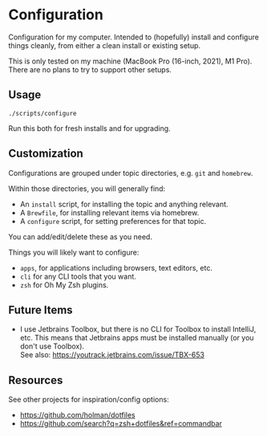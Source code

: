 # Configuration

Configuration for my computer.
Intended to (hopefully) install and configure things cleanly, from either a clean install or existing setup.

This is only tested on my machine (MacBook Pro (16-inch, 2021), M1 Pro).
There are no plans to try to support other setups.

## Usage

```shell
./scripts/configure
```

Run this both for fresh installs and for upgrading.

## Customization

Configurations are grouped under topic directories, e.g. `git` and `homebrew`.

Within those directories, you will generally find:

- An `install` script, for installing the topic and anything relevant.
- A `Brewfile`, for installing relevant items via homebrew.
- A `configure` script, for setting preferences for that topic.

You can add/edit/delete these as you need.

Things you will likely want to configure:

- `apps`, for applications including browsers, text editors, etc.
- `cli` for any CLI tools that you want.
- `zsh` for Oh My Zsh plugins.

## Future Items

- I use Jetbrains Toolbox, but there is no CLI for Toolbox to install IntelliJ, etc.
  This means that Jetbrains apps must be installed manually (or you don't use Toolbox).  
  See also: https://youtrack.jetbrains.com/issue/TBX-653

## Resources

See other projects for inspiration/config options:

- https://github.com/holman/dotfiles
- https://github.com/search?q=zsh+dotfiles&ref=commandbar

